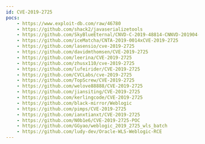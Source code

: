 ```yaml
---
id: CVE-2019-2725
pocs: 
    - https://www.exploit-db.com/raw/46780
    - https://github.com/shack2/javaserializetools
    - https://github.com/SkyBlueEternal/CNVD-C-2019-48814-CNNVD-201904-961
    - https://github.com/iceMatcha/CNTA-2019-0014xCVE-2019-2725
    - https://github.com/lasensio/cve-2019-2725
    - https://github.com/davidmthomsen/CVE-2019-2725
    - https://github.com/leerina/CVE-2019-2725
    - https://github.com/zhusx110/cve-2019-2725
    - https://github.com/lufeirider/CVE-2019-2725
    - https://github.com/CVCLabs/cve-2019-2725
    - https://github.com/TopScrew/CVE-2019-2725
    - https://github.com/welove88888/CVE-2019-2725
    - https://github.com/jiansiting/CVE-2019-2725
    - https://github.com/kerlingcode/CVE-2019-2725
    - https://github.com/black-mirror/Weblogic
    - https://github.com/pimps/CVE-2019-2725
    - https://github.com/ianxtianxt/CVE-2019-2725
    - https://github.com/N0b1e6/CVE-2019-2725-POC
    - https://github.com/GGyao/weblogic_2019_2725_wls_batch
    - https://github.com/ludy-dev/Oracle-WLS-Weblogic-RCE
---
```

